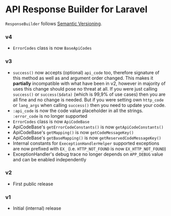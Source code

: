 # API Response Builder for Laravel #

 `ResponseBuilder` follows [Semantic Versioning](http://semver.org/).

### v4 ###

 * `ErrorCodes` class is now `BaseApiCodes`

### v3 ###

 * `success()` now accepts (optional) `api_code` too, therefore signature of this method as well as and argument
 order changed. This makes it **partially** incompatible with what have been in v2, however in majority of uses
 this change should pose no threat at all. If you were just calling `success()` or `success($data)` (which is 
 99,9% of use cases) then you are all fine and no change is needed. But if you were setting own 
 `http_code` or `lang_args` when calling `success()` then you need to update your code. 
 * `:api_code` is now the code value placeholder in all the strings. `:error_code` is no longer supported
 * `ErrorCodes` class is now `ApiCodeBase`
 * ApiCodeBase's `getErrorCodeConstants()` is now `getApiCodeConstants()`
 * ApiCodeBase's `getMapping()` is now `getCodeMessageKey()`
 * ApiCodeBase's `getBaseMapping()` is now `getReservedCodeMessageKey()`
 * Internal constants for `ExeceptionHandlerHelper` supported exceptions are now prefixed with `EX_` (i.e. `HTTP_NOT_FOUND`
 is now `EX_HTTP_NOT_FOUND`)
 * ExceptionHandler's debug trace no longer depends on `APP_DEBUG` value and can be enabled independently

### v2 ###

 * First public release

### v1 ###

 * Initial (internal) release

